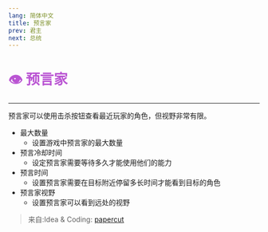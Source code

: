 ```yaml
---
lang: 简体中文
title: 预言家
prev: 君主
next: 总统
---
```


# <font color="#ba55d3">👁️ <b>预言家</b></font> <Badge text="Power" type="tip" vertical="middle"/>

***

预言家可以使用击杀按钮查看最近玩家的角色，但视野非常有限。

- 最大数量
  - 设置游戏中预言家的最大数量
- 预言冷却时间
  - 设定预言家需要等待多久才能使用他们的能力
- 预言时间
  - 设置预言家需要在目标附近停留多长时间才能看到目标的角色
- 预言家视野
  - 设置预言家可以看到远处的视野

> 来自:Idea & Coding: [papercut](https://github.com/lars-wu)
